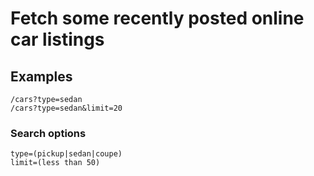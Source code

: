 # Fetch some recently posted online car listings

## Examples

```
/cars?type=sedan
/cars?type=sedan&limit=20
```

### Search options

```
type=(pickup|sedan|coupe)
limit=(less than 50)
```
